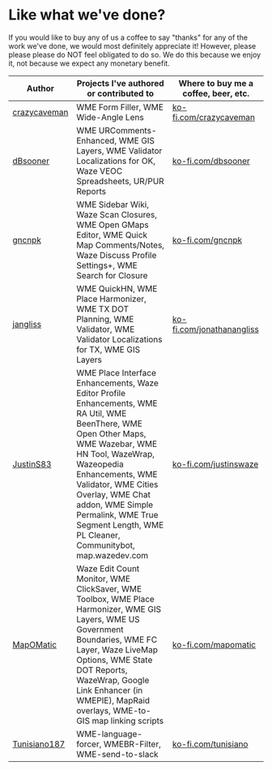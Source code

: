 # Like what we've done?
If you would like to buy any of us a coffee to say "thanks" for any of the work we've done, we would most definitely appreciate it!  However, please please please do NOT feel obligated to do so.  We do this because we enjoy it, not because we expect any monetary benefit.


| Author    | Projects I've authored or contributed to | Where to buy me a coffee, beer, etc. |
|-----------|------------------------------------------|--------------------------------------|
| [crazycaveman](https://github.com/crazycaveman) | WME Form Filler, WME Wide-Angle Lens | [ko-fi.com/crazycaveman](https://ko-fi.com/crazycaveman)|
| [dBsooner](https://github.com/dBsooner) | WME URComments-Enhanced, WME GIS Layers, WME Validator Localizations for OK, Waze VEOC Spreadsheets, UR/PUR Reports | [ko-fi.com/dbsooner](https://ko-fi.com/dbsooner)|
| [gncnpk](https://github.com/gncnpk) | WME Sidebar Wiki, Waze Scan Closures, WME Open GMaps Editor, WME Quick Map Comments/Notes, Waze Discuss Profile Settings+, WME Search for Closure  | [ko-fi.com/gncnpk](https://ko-fi.com/gncnpk) |
| [jangliss](https://github.com/jangliss) | WME QuickHN, WME Place Harmonizer, WME TX DOT Planning, WME Validator, WME Validator Localizations for TX, WME GIS Layers | [ko-fi.com/jonathanangliss](https://ko-fi.com/jonathanangliss)|
| [JustinS83](https://github.com/justins83) |WME Place Interface Enhancements, Waze Editor Profile Enhancements, WME RA Util, WME BeenThere, WME Open Other Maps, WME Wazebar, WME HN Tool, WazeWrap, Wazeopedia Enhancements, WME Validator, WME Cities Overlay, WME Chat addon, WME Simple Permalink, WME True Segment Length, WME PL Cleaner, Communitybot, map.wazedev.com|[ko-fi.com/justinswaze](https://ko-fi.com/justinswaze)|
| [MapOMatic](https://github.com/mapomatic) | Waze Edit Count Monitor, WME ClickSaver, WME Toolbox, WME Place Harmonizer, WME GIS Layers, WME US Government Boundaries, WME FC Layer, Waze LiveMap Options, WME State DOT Reports, WazeWrap, Google Link Enhancer (in WMEPIE), MapRaid overlays, WME-to-GIS map linking scripts |[ko-fi.com/mapomatic](https://ko-fi.com/mapomatic)|
| [Tunisiano187](https://github.com/tunisiano187) | WME-language-forcer, WMEBR-Filter, WME-send-to-slack |[ko-fi.com/tunisiano](https://ko-fi.com/tunisiano)|
